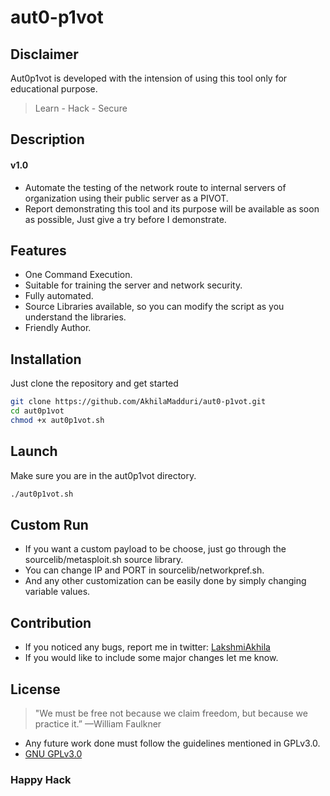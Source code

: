 # aut0-p1vot

## Disclaimer
Aut0p1vot is developed with the intension of using this tool only for educational purpose.  
> Learn - Hack - Secure 	

## Description
#### v1.0  
* Automate the testing of the network route to internal servers of organization using their public server as a PIVOT.  
* Report demonstrating this tool and its purpose will be available as soon as possible, Just give a try before I demonstrate.  


## Features
* One Command Execution.  
* Suitable for training the server and network security.  
* Fully automated. 
* Source Libraries available, so you can modify the script as you understand the libraries.  
* Friendly Author.  

## Installation
Just clone the repository and get started

```bash
git clone https://github.com/AkhilaMadduri/aut0-p1vot.git
cd aut0p1vot
chmod +x aut0p1vot.sh
```
## Launch
Make sure you are in the aut0p1vot directory.
```bash
./aut0p1vot.sh
```

## Custom Run
* If you want a custom payload to be choose, just go through the sourcelib/metasploit.sh source library.  
* You can change IP and PORT in sourcelib/networkpref.sh.  
* And any other customization can be easily done by simply changing variable values.

## Contribution
* If you noticed any bugs, report me in twitter:
[LakshmiAkhila](https://twitter.com/LakshmiAkhila1)  
* If you would like to include some major changes let me know.

## License
> "We must be free not because we claim freedom, but because we practice it.” —William Faulkner  
* Any future work done must follow the guidelines mentioned in GPLv3.0.  
* [GNU GPLv3.0](https://choosealicense.com/licenses/gpl-3.0/)


### Happy Hack
